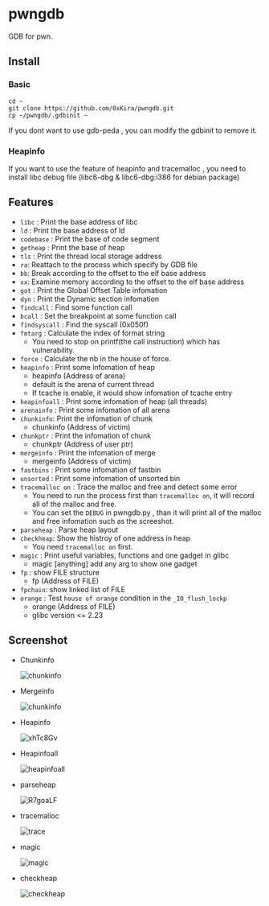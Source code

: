 # pwngdb

GDB for pwn.

## Install

### Basic
	cd ~
	git clone https://github.com/0xKira/pwngdb.git
	cp ~/pwngdb/.gdbinit ~

If you dont want to use gdb-peda , you can modify the gdbinit to remove it.

### Heapinfo

If you want to use the feature of heapinfo and tracemalloc , you need to install libc debug file (libc6-dbg & libc6-dbg:i386 for debian package) 

## Features

+ `libc` : Print the base address of libc
+ `ld` : Print the base address of ld
+ `codebase` : Print the base of code segment
+ `getheap` : Print the base of heap
+ `tls` : Print the thread local storage address
+ `ra`: Reattach to the process which specify by GDB file
+ `bb`: Break according to the offset to the elf base address
+ `xx`: Examine memory according to the offset to the elf base address
+ `got` : Print the Global Offset Table infomation
+ `dyn` : Print the Dynamic section infomation
+ `findcall` : Find some function call
+ `bcall` : Set the breakpoint at some function call
+ `findsyscall` : Find the syscall (0x050f)
+ `fmtarg` : Calculate the index of format string
  + You need to stop on printf(the call instruction) which has vulnerability.
+ `force` : Calculate the nb in the house of force.
+ `heapinfo` : Print some infomation of heap
  + heapinfo (Address of arena)
  + default is the arena of current thread
  + If tcache is enable, it would show infomation of tcache entry
+ `heapinfoall` : Print some infomation of heap (all threads)
+ `arenainfo` : Print some infomation of all arena
+ `chunkinfo`: Print the infomation of chunk
    + chunkinfo (Address of victim)
+ `chunkptr` : Print the infomation of chunk
  + chunkptr (Address of user ptr)
+ `mergeinfo` : Print the infomation of merge
  + mergeinfo (Address of victim)
+ `fastbins` : Print some infomation of fastbin
+ `unsorted` : Print some infomation of unsorted bin
+ `tracemalloc on` : Trace the malloc and free and detect some error
  + You need to run the process first than `tracemalloc on`, it will record all of the malloc and free.
  + You can set the `DEBUG` in pwngdb.py , than it will print all of the malloc and free infomation such as the screeshot.
+ `parseheap` : Parse heap layout
+ `checkheap`: Show the histroy of one address in heap
    + You need `tracemalloc on` first.
+ `magic` : Print useful variables, functions and one gadget in glibc
    + magic [anything] add any arg to show one gadget
+ `fp` : show FILE structure
  + fp (Address of FILE)
+ `fpchain`: show linked list of FILE
+ `orange` : Test `house of orange` condition in the `_IO_flush_lockp`
  + orange (Address of FILE)
  + glibc version <= 2.23


## Screenshot

+ Chunkinfo

  ![chunkinfo](assets/gtQuIsL.png)
+ Mergeinfo

  ![chunkinfo](assets/TjWkzGc.png)
+ Heapinfo

  ![xhTc8Gv](assets/xhTc8Gv.png)
+ Heapinfoall

  ![heapinfoall](assets/kRMXPZz.png)

+ parseheap

  ![R7goaLF](assets/R7goaLF.png)

+ tracemalloc

  ![trace](assets/7UHqiwX.png)

+ magic

  ![magic](assets/magic.png)

- checkheap

  ![checkheap](assets/checkheap.png)
